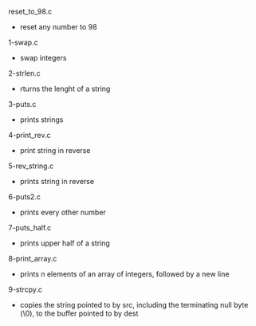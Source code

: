 reset_to_98.c
* reset any number to 98

1-swap.c
* swap integers

2-strlen.c
* rturns the lenght of a string

3-puts.c
* prints strings

4-print_rev.c
* print string in reverse

5-rev_string.c
* prints string in reverse

6-puts2.c
* prints every other number

7-puts_half.c
* prints upper half of a string

8-print_array.c
* prints n elements of an array of integers, followed by a new line

9-strcpy.c
* copies the string pointed to by src, including the terminating null byte (\0), to the buffer pointed to by dest
